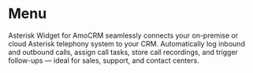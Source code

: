 # Menu
Asterisk Widget for AmoCRM seamlessly connects your on-premise or cloud Asterisk telephony system to your CRM. Automatically log inbound and outbound calls, assign call tasks, store call recordings, and trigger follow-ups — ideal for sales, support, and contact centers.
